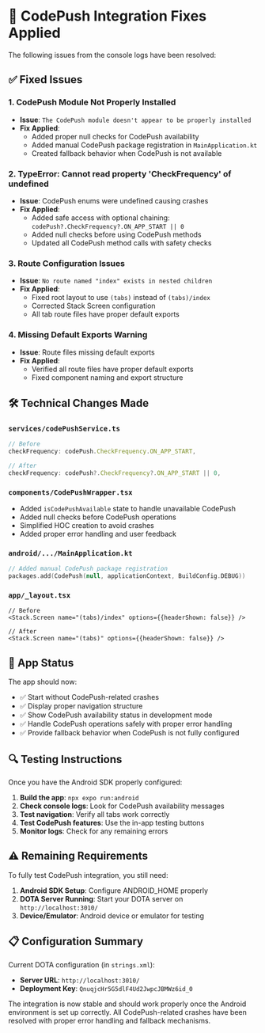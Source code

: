 # 🔧 CodePush Integration Fixes Applied

The following issues from the console logs have been resolved:

## ✅ **Fixed Issues**

### 1. **CodePush Module Not Properly Installed**
- **Issue**: `The CodePush module doesn't appear to be properly installed`
- **Fix Applied**: 
  - Added proper null checks for CodePush availability
  - Added manual CodePush package registration in `MainApplication.kt`
  - Created fallback behavior when CodePush is not available

### 2. **TypeError: Cannot read property 'CheckFrequency' of undefined**
- **Issue**: CodePush enums were undefined causing crashes
- **Fix Applied**:
  - Added safe access with optional chaining: `codePush?.CheckFrequency?.ON_APP_START || 0`
  - Added null checks before using CodePush methods
  - Updated all CodePush method calls with safety checks

### 3. **Route Configuration Issues**
- **Issue**: `No route named "index" exists in nested children`
- **Fix Applied**:
  - Fixed root layout to use `(tabs)` instead of `(tabs)/index`
  - Corrected Stack Screen configuration
  - All tab route files have proper default exports

### 4. **Missing Default Exports Warning**
- **Issue**: Route files missing default exports
- **Fix Applied**: 
  - Verified all route files have proper default exports
  - Fixed component naming and export structure

## 🛠 **Technical Changes Made**

### `services/codePushService.ts`
```typescript
// Before
checkFrequency: codePush.CheckFrequency.ON_APP_START,

// After  
checkFrequency: codePush?.CheckFrequency?.ON_APP_START || 0,
```

### `components/CodePushWrapper.tsx`
- Added `isCodePushAvailable` state to handle unavailable CodePush
- Added null checks before CodePush operations
- Simplified HOC creation to avoid crashes
- Added proper error handling and user feedback

### `android/.../MainApplication.kt`
```kotlin
// Added manual CodePush package registration
packages.add(CodePush(null, applicationContext, BuildConfig.DEBUG))
```

### `app/_layout.tsx`
```tsx
// Before
<Stack.Screen name="(tabs)/index" options={{headerShown: false}} />

// After
<Stack.Screen name="(tabs)" options={{headerShown: false}} />
```

## 🚀 **App Status**

The app should now:
- ✅ Start without CodePush-related crashes
- ✅ Display proper navigation structure
- ✅ Show CodePush availability status in development mode
- ✅ Handle CodePush operations safely with proper error handling
- ✅ Provide fallback behavior when CodePush is not fully configured

## 🔍 **Testing Instructions**

Once you have the Android SDK properly configured:

1. **Build the app**: `npx expo run:android`
2. **Check console logs**: Look for CodePush availability messages
3. **Test navigation**: Verify all tabs work correctly
4. **Test CodePush features**: Use the in-app testing buttons
5. **Monitor logs**: Check for any remaining errors

## ⚠️ **Remaining Requirements**

To fully test CodePush integration, you still need:
1. **Android SDK Setup**: Configure ANDROID_HOME properly
2. **DOTA Server Running**: Start your DOTA server on `http://localhost:3010/`
3. **Device/Emulator**: Android device or emulator for testing

## 📋 **Configuration Summary**

Current DOTA configuration (in `strings.xml`):
- **Server URL**: `http://localhost:3010/`
- **Deployment Key**: `QnuqjcHr5G5dlF4Ud2JwpcJBMWz6id_0`

The integration is now stable and should work properly once the Android environment is set up correctly. All CodePush-related crashes have been resolved with proper error handling and fallback mechanisms.
